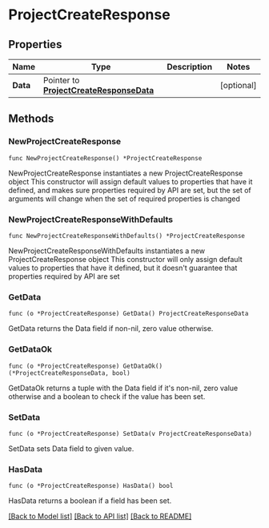 # ProjectCreateResponse

## Properties

Name | Type | Description | Notes
------------ | ------------- | ------------- | -------------
**Data** | Pointer to [**ProjectCreateResponseData**](ProjectCreateResponseData.md) |  | [optional] 

## Methods

### NewProjectCreateResponse

`func NewProjectCreateResponse() *ProjectCreateResponse`

NewProjectCreateResponse instantiates a new ProjectCreateResponse object
This constructor will assign default values to properties that have it defined,
and makes sure properties required by API are set, but the set of arguments
will change when the set of required properties is changed

### NewProjectCreateResponseWithDefaults

`func NewProjectCreateResponseWithDefaults() *ProjectCreateResponse`

NewProjectCreateResponseWithDefaults instantiates a new ProjectCreateResponse object
This constructor will only assign default values to properties that have it defined,
but it doesn't guarantee that properties required by API are set

### GetData

`func (o *ProjectCreateResponse) GetData() ProjectCreateResponseData`

GetData returns the Data field if non-nil, zero value otherwise.

### GetDataOk

`func (o *ProjectCreateResponse) GetDataOk() (*ProjectCreateResponseData, bool)`

GetDataOk returns a tuple with the Data field if it's non-nil, zero value otherwise
and a boolean to check if the value has been set.

### SetData

`func (o *ProjectCreateResponse) SetData(v ProjectCreateResponseData)`

SetData sets Data field to given value.

### HasData

`func (o *ProjectCreateResponse) HasData() bool`

HasData returns a boolean if a field has been set.


[[Back to Model list]](../README.md#documentation-for-models) [[Back to API list]](../README.md#documentation-for-api-endpoints) [[Back to README]](../README.md)


